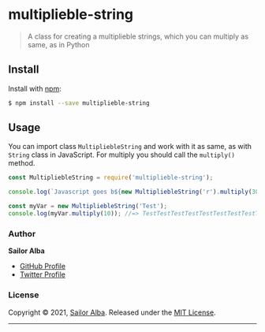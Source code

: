 # multiplieble-string

> A class for creating a multiplieble strings, which you can multiply as same, as in Python

## Install

Install with [npm](https://www.npmjs.com/):

```sh
$ npm install --save multiplieble-string
```

## Usage

You can import class `MultipliebleString` and work with it as same, as with `String` class in JavaScript. For multiply you should call the `multiply()` method.

```js
const MultipliebleString = require('multiplieble-string');

console.log(`Javascript goes b${new MultipliebleString('r').multiply(30)}`); //=> Javascript goes brrrrrrrrrrrrrrrrrrrrrrrrrrrrrr

const myVar = new MultipliebleString('Test');
console.log(myVar.multiply(10)); //=> TestTestTestTestTestTestTestTestTestTest
```

### Author

**Sailor Alba**

* [GitHub Profile](https://github.com/sailor-alba)
* [Twitter Profile](https://twitter.com/alba_sailor)

### License

Copyright © 2021, [Sailor Alba](https://twitter.com/alba_sailor).
Released under the [MIT License](LICENSE).

***